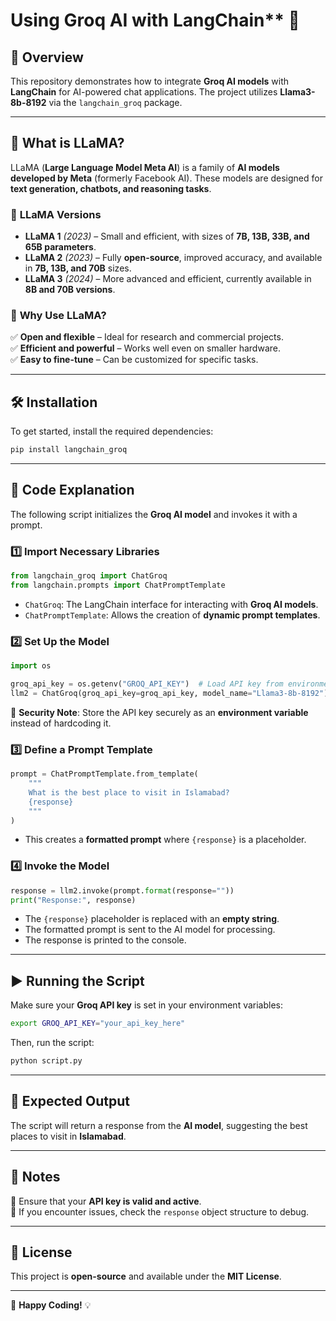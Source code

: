 
# Using Groq AI with LangChain** 🚀

## 📌 Overview  
This repository demonstrates how to integrate **Groq AI models** with **LangChain** for AI-powered chat applications. The project utilizes **Llama3-8b-8192** via the `langchain_groq` package.

---

## 🤖 What is LLaMA?  
LLaMA (**Large Language Model Meta AI**) is a family of **AI models developed by Meta** (formerly Facebook AI). These models are designed for **text generation, chatbots, and reasoning tasks**.

### 🔹 **LLaMA Versions**  
- **LLaMA 1** *(2023)* – Small and efficient, with sizes of **7B, 13B, 33B, and 65B parameters**.  
- **LLaMA 2** *(2023)* – Fully **open-source**, improved accuracy, and available in **7B, 13B, and 70B** sizes.  
- **LLaMA 3** *(2024)* – More advanced and efficient, currently available in **8B and 70B versions**.  

### 🔹 **Why Use LLaMA?**  
✅ **Open and flexible** – Ideal for research and commercial projects.  
✅ **Efficient and powerful** – Works well even on smaller hardware.  
✅ **Easy to fine-tune** – Can be customized for specific tasks.  

---

## 🛠 Installation  

To get started, install the required dependencies:  

```sh
pip install langchain_groq
```

---

## 📜 Code Explanation  

The following script initializes the **Groq AI model** and invokes it with a prompt.

### 1️⃣ Import Necessary Libraries  

```python
from langchain_groq import ChatGroq
from langchain.prompts import ChatPromptTemplate
```
- `ChatGroq`: The LangChain interface for interacting with **Groq AI models**.  
- `ChatPromptTemplate`: Allows the creation of **dynamic prompt templates**.  

### 2️⃣ Set Up the Model  

```python
import os

groq_api_key = os.getenv("GROQ_API_KEY")  # Load API key from environment variable
llm2 = ChatGroq(groq_api_key=groq_api_key, model_name="Llama3-8b-8192")
```
🔹 **Security Note**: Store the API key securely as an **environment variable** instead of hardcoding it.  

### 3️⃣ Define a Prompt Template  

```python
prompt = ChatPromptTemplate.from_template(
    """
    What is the best place to visit in Islamabad?
    {response}
    """
)
```
- This creates a **formatted prompt** where `{response}` is a placeholder.  

### 4️⃣ Invoke the Model  

```python
response = llm2.invoke(prompt.format(response=""))
print("Response:", response)
```
- The `{response}` placeholder is replaced with an **empty string**.  
- The formatted prompt is sent to the AI model for processing.  
- The response is printed to the console.  

---

## ▶ Running the Script  

Make sure your **Groq API key** is set in your environment variables:  

```sh
export GROQ_API_KEY="your_api_key_here"
```

Then, run the script:  

```sh
python script.py
```

---

## 📌 Expected Output  

The script will return a response from the **AI model**, suggesting the best places to visit in **Islamabad**.

---

## 📝 Notes  

🔹 Ensure that your **API key is valid and active**.  
🔹 If you encounter issues, check the `response` object structure to debug.  

---

## 📜 License  

This project is **open-source** and available under the **MIT License**.  

---

🚀 **Happy Coding!** 💡